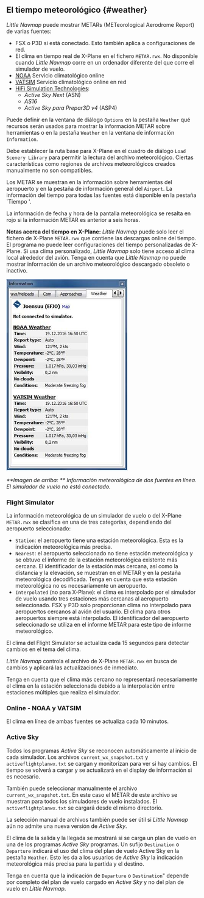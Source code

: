## El tiempo meteorológico {#weather}

_Little Navmap_ puede mostrar METARs (METeorological Aerodrome Report) de varias fuentes:

* FSX o P3D si está conectado. Esto también aplica a configuraciones de red.
* El clima en tiempo real de X-Plane en el fichero `METAR.rwx`. No disponible cuando _Little Navmap_ corre en un ordenador diferente del que corre el simulador de vuelo.
* [NOAA](https://www.weather.gov) Servicio climatológico online
* [VATSIM](https://www.vatsim.net) Servicio climatológico online en red
* [HiFi Simulation Technologies](http://www.hifisimtech.com):
  * _Active Sky Next_ \(ASN\)
  * _AS16_
  * _Active Sky para Prepar3D v4_ \(ASP4\)

Puede definir en la ventana de diálogo `Options` en la pestaña `Weather` qué recursos serán usados para mostrar la información METAR sobre herramientas o en la pestaña `Weather` en la ventana de información `Information`.

Debe establecer la ruta base para X-Plane en el cuadro de diálogo `Load Scenery Library` para permitir la lectura del archivo meteorológico. Ciertas características como regiones de archivos meteorológicos creados manualmente no son compatibles.

Los METAR se muestran en la información sobre herramientas del aeropuerto y en la pestaña de información general del `Airport`. La información del tiempo para todas las fuentes está disponible en la pestaña `Tiempo '.

La información de fecha y hora de la pantalla meteorológica se resalta en rojo si la información METAR es anterior a seis horas.

**Notas acerca del tiempo en X-Plane:**
*Little Navmap* puede solo leer el fichero de X-Plane `METAR.rwx` que contiene las descargas online del tiempo. El programa no puede leer configuraciones del tiempo personalizadas de X-Plane. Si usa clima personalizado, *Little Navmap* solo tiene acceso al clima local alrededor del avión. Tenga en cuenta que *Little Navmap* no puede mostrar información de un archivo meteorológico descargado obsoleto o inactivo.

![Pestaña Tiempo](../images/weather.jpg "Weather tab")

_**Imagen de arriba: ** Información meteorológica de dos fuentes en línea. El simulador de vuelo no está conectado._

### Flight Simulator

La información meteorológica de un simulador de vuelo o del X-Plane `METAR.rwx` se clasifica en una de tres categorías, dependiendo del aeropuerto seleccionado:

* `Station`: el aeropuerto tiene una estación meteorológica. Esta es la indicación meteorológica más precisa.
* `Nearest`: el aeropuerto seleccionado no tiene estación meteorológica y se obtuvo el informe de la estación meteorológica existente más cercana. El identificador de la estación más cercana, así como la distancia y la elevación, se muestran en el METAR y en la pestaña meteorológica decodificada. Tenga en cuenta que esta estación meteorológica no es necesariamente un aeropuerto.
* `Interpolated` \(no para X-Plane\): el clima es interpolado por el simulador de vuelo usando tres estaciones más cercanas al aeropuerto seleccionado. FSX y P3D solo proporcionan clima no interpolado para aeropuertos cercanos al avión del usuario. El clima para otros aeropuertos siempre está interpolado. El identificador del aeropuerto seleccionado se utiliza en el informe METAR para este tipo de informe meteorológico.

El clima del Flight Simulator se actualiza cada 15 segundos para detectar cambios en el tema del clima.

*Little Navmap* controla el archivo de X-Plane `METAR.rwx` en busca de cambios y aplicará las actualizaciones de inmediato.


Tenga en cuenta que el clima más cercano no representará necesariamente el clima en la estación seleccionada debido a la interpolación entre estaciones múltiples que realiza el simulador.

### Online - NOAA y VATSIM

El clima en línea de ambas fuentes se actualiza cada 10 minutos.

### Active Sky

Todos los programas _Active Sky_ se reconocen automáticamente al inicio de cada simulador.
Los archivos `current_wx_snapshot.txt` y` activeflightplanwx.txt` se cargan y monitorizan para ver si hay cambios. El tiempo se volverá a cargar y se actualizará en el display de información si es necesario.

También puede seleccionar manualmente el archivo `current_wx_snapshot.txt`. En este caso el METAR de este archivo se muestran para todos los simuladores de vuelo instalados. El `activeflightplanwx.txt` se cargará desde el mismo directorio.

La selección manual de archivos también puede ser útil si _Little Navmap_ aún no admite una nueva versión de _Active Sky_.

El clima de la salida y la llegada se mostrará si se carga un plan de vuelo en una de los programas _Active Sky_ programas. Un sufijo `Destination` o` Departure` indicará el uso del clima del plan de vuelo Active Sky
en la pestaña `Weather`. Esto les da a los usuarios de _Active Sky_ la indicación meteorológica más precisa para la partida y el destino.

Tenga en cuenta que la indicación de `Departure` o `Destination`" depende por completo del plan de vuelo cargado en _Active Sky_ y no del plan de vuelo en _Little Navmap_.


